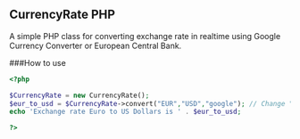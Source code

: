 ## CurrencyRate PHP
A simple PHP class for converting exchange rate in realtime using Google Currency Converter or European Central Bank.

###How to use
```php
<?php

$CurrencyRate = new CurrencyRate();
$eur_to_usd = $CurrencyRate->convert("EUR","USD","google"); // Change "google" to "ecb" for European Central Bank
echo 'Exchange rate Euro to US Dollars is ' . $eur_to_usd;

?>
```